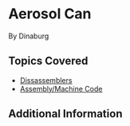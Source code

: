 # Aerosol Can

By Dinaburg




## Topics Covered

- [Dissassemblers](/reverse-engineering/what-are-disassemblers/)
- [Assembly/Machine Code](/reverse-engineering/what-is-assembly-machine-code/)
## Additional Information

